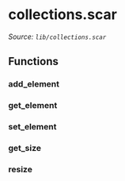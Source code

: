 # collections.scar

*Source: `lib/collections.scar`*

## Functions

### add_element

### get_element

### set_element

### get_size

### resize

